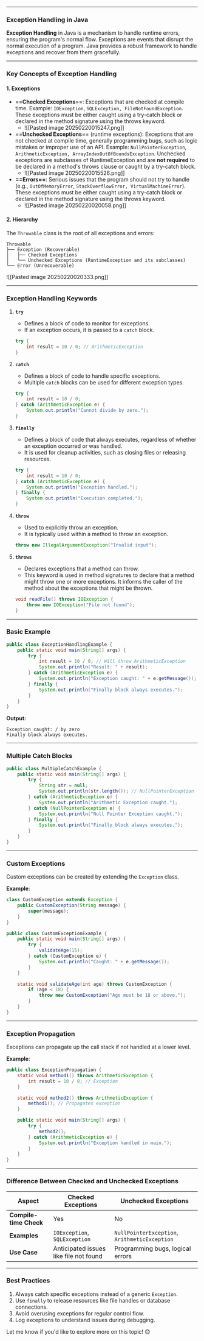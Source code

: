 
<hr>


### **Exception Handling in Java**

**Exception Handling** in Java is a mechanism to handle runtime errors, ensuring the program's normal flow. Exceptions are events that disrupt the normal execution of a program. Java provides a robust framework to handle exceptions and recover from them gracefully.

---

### **Key Concepts of Exception Handling**

#### 1. **Exceptions**

- ==**Checked Exceptions**==: Exceptions that are checked at compile time. Example: `IOException`, `SQLException, FileNotFoundException`. These exceptions must be either caught using a try-catch block or declared in the method signature using the throws keyword.
	- ![[Pasted image 20250220015247.png]]
- ==**Unchecked Exceptions**== (runtime exceptions): Exceptions that are not checked at compile time, generally programming bugs, such as logic mistakes or improper use of an API. Example: `NullPointerException`, `ArithmeticException, ArrayIndexOutOfBoundsException`. Unchecked exceptions are subclasses of RuntimeException and are **not required** to be declared in a method's throws clause or caught by a try-catch block. 
	- ![[Pasted image 20250220015526.png]]
- **==Errors==**: Serious issues that the program should not try to handle (e.g., `OutOfMemoryError`, `StackOverflowError, VirtualMachineError`). These exceptions must be either caught using a try-catch block or declared in the method signature using the throws keyword.
	- ![[Pasted image 20250220020058.png]]
	
#### 2. **Hierarchy**

The `Throwable` class is the root of all exceptions and errors:

```
Throwable
├── Exception (Recoverable)
│   ├── Checked Exceptions
│   └── Unchecked Exceptions (RuntimeException and its subclasses)
└── Error (Unrecoverable)
```
![[Pasted image 20250220020333.png]]

---

### **Exception Handling Keywords**

1. **`try`**
    
    - Defines a block of code to monitor for exceptions.
    - If an exception occurs, it is passed to a `catch` block.
    
    ```java
    try {
        int result = 10 / 0; // ArithmeticException
    }
    ```
    
2. **`catch`**
    
    - Defines a block of code to handle specific exceptions.
    - Multiple `catch` blocks can be used for different exception types.
    
    ```java
    try {
        int result = 10 / 0;
    } catch (ArithmeticException e) {
        System.out.println("Cannot divide by zero.");
    }
    ```
    
3. **`finally`**
    
    - Defines a block of code that always executes, regardless of whether an exception occurred or was handled.
    - It is used for cleanup activities, such as closing files or releasing resources.
    
    ```java
    try {
        int result = 10 / 0;
    } catch (ArithmeticException e) {
        System.out.println("Exception handled.");
    } finally {
        System.out.println("Execution completed.");
    }
    ```
    
4. **`throw`**
    
    - Used to explicitly throw an exception.
    - It is typically used within a method to throw an exception.
    
    ```java
    throw new IllegalArgumentException("Invalid input");
    ```
    
5. **`throws`**
    
    - Declares exceptions that a method can throw.
    - This keyword is used in method signatures to declare that a method might throw one or more exceptions. It informs the caller of the method about the exceptions that might be thrown.
    
    ```java
    void readFile() throws IOException {
        throw new IOException("File not found");
    }
    ```
    

---

### **Basic Example**

```java
public class ExceptionHandlingExample {
    public static void main(String[] args) {
        try {
            int result = 10 / 0; // Will throw ArithmeticException
            System.out.println("Result: " + result);
        } catch (ArithmeticException e) {
            System.out.println("Exception caught: " + e.getMessage());
        } finally {
            System.out.println("Finally block always executes.");
        }
    }
}
```

**Output:**

```
Exception caught: / by zero
Finally block always executes.
```

---

### **Multiple Catch Blocks**

```java
public class MultipleCatchExample {
    public static void main(String[] args) {
        try {
            String str = null;
            System.out.println(str.length()); // NullPointerException
        } catch (ArithmeticException e) {
            System.out.println("Arithmetic Exception caught.");
        } catch (NullPointerException e) {
            System.out.println("Null Pointer Exception caught.");
        } finally {
            System.out.println("Finally block always executes.");
        }
    }
}
```

---

### **Custom Exceptions**

Custom exceptions can be created by extending the `Exception` class.

**Example**:

```java
class CustomException extends Exception {
    public CustomException(String message) {
        super(message);
    }
}

public class CustomExceptionExample {
    public static void main(String[] args) {
        try {
            validateAge(15);
        } catch (CustomException e) {
            System.out.println("Caught: " + e.getMessage());
        }
    }

    static void validateAge(int age) throws CustomException {
        if (age < 18) {
            throw new CustomException("Age must be 18 or above.");
        }
    }
}
```

---

### **Exception Propagation**

Exceptions can propagate up the call stack if not handled at a lower level.

**Example**:

```java
public class ExceptionPropagation {
    static void method1() throws ArithmeticException {
        int result = 10 / 0; // Exception
    }

    static void method2() throws ArithmeticException {
        method1(); // Propagates exception
    }

    public static void main(String[] args) {
        try {
            method2();
        } catch (ArithmeticException e) {
            System.out.println("Exception handled in main.");
        }
    }
}
```

---

### **Difference Between Checked and Unchecked Exceptions**

|**Aspect**|**Checked Exceptions**|**Unchecked Exceptions**|
|---|---|---|
|**Compile-time Check**|Yes|No|
|**Examples**|`IOException`, `SQLException`|`NullPointerException`, `ArithmeticException`|
|**Use Case**|Anticipated issues like file not found|Programming bugs, logical errors|

---

### **Best Practices**

1. Always catch specific exceptions instead of a generic `Exception`.
2. Use `finally` to release resources like file handles or database connections.
3. Avoid overusing exceptions for regular control flow.
4. Log exceptions to understand issues during debugging.

Let me know if you'd like to explore more on this topic! 😊